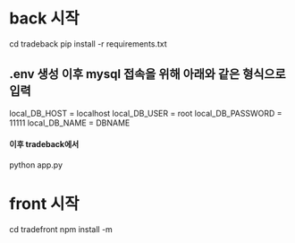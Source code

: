 # back 시작

cd tradeback
pip install -r requirements.txt

## .env 생성 이후 mysql 접속을 위해 아래와 같은 형식으로 입력

local_DB_HOST = localhost
local_DB_USER = root
local_DB_PASSWORD = 11111
local_DB_NAME = DBNAME

#### 이후 tradeback에서

python app.py

# front 시작

cd tradefront
npm install -m
